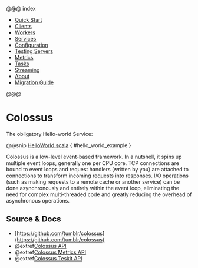 @@@ index

* [Quick Start](quickstart.md)
* [Clients](clients.md)
* [Workers](workers.md)
* [Services](services.md)
* [Configuration](configuration.md)
* [Testing Servers](testkit.md)
* [Metrics](metrics.md)
* [Tasks](tasks.md)
* [Streaming](streaming.md)
* [About](about.md)
* [Migration Guide](migration.md)

@@@

# Colossus

The obligatory Hello-world Service:

@@snip [HelloWorld.scala](../scala/HelloWorld.scala) { #hello_world_example }

Colossus is a low-level event-based framework. In a nutshell, it spins up multiple event loops, generally one per CPU 
core. TCP connections are bound to event loops and request handlers (written by you) are attached to connections to
transform incoming requests into responses.  I/O operations (such as making requests to a remote cache or another 
service) can be done asynchronously and entirely within the event loop, eliminating the need for complex multi-threaded
code and greatly reducing the overhead of asynchronous operations.

## Source & Docs

* [https://github.com/tumblr/colossus](https://github.com/tumblr/colossus)
* @extref[Colossus API](docs:colossus.package)
* @extref[Colossus Metrics API](docs-metrics:colossus.package)
* @extref[Colossus Teskit API](docs-testkit:colossus.package)
